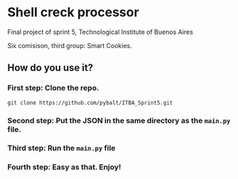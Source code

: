 # Shell creck processor

Final project of sprint 5, Technological Institute of Buenos Aires

Six comisison, third group: Smart Cookies.

## How do you use it?

### First step: Clone the repo.

```
git clone https://github.com/pybalt/ITBA_Sprint5.git
```

### Second step: Put the JSON in the same directory as the `main.py` file.

### Third step: Run the `main.py` file

### Fourth step: Easy as that. Enjoy!

